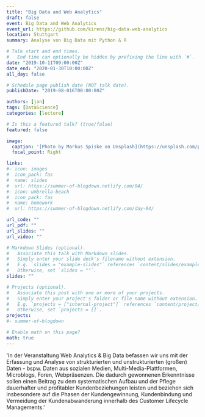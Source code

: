 ```yaml
---
title: "Big Data and Web Analytics"
draft: false
event: Big Data and Web Analytics
event_url: https://github.com/kirenz/big-data-web-analytics
location: Stuttgart
summary: Analyse von Big Data mit Python & R

# Talk start and end times.
#   End time can optionally be hidden by prefixing the line with `#`.
date: "2019-10-11T09:00:00Z"
date_end: "2020-01-30T10:00:00Z"
all_day: false

# Schedule page publish date (NOT talk date).
publishDate: "2019-08-016T00:00:00Z"

authors: [jan]
tags: [DataScience]
categories: [lecture]

# Is this a featured talk? (true/false)
featured: false

image:
  caption: '[Photo by Markus Spiske on Unsplash](https://unsplash.com/photos/qjnAnF0jIGk)'
  focal_point: Right

links:
#- icon: images
#  icon_pack: fas
#  name: slides
#  url: https://summer-of-blogdown.netlify.com/04/
#- icon: umbrella-beach
#  icon_pack: fas
#  name: homework
#  url: https://summer-of-blogdown.netlify.com/day-04/

url_code: ""
url_pdf: ""
url_slides: ""
url_video: ""

# Markdown Slides (optional).
#   Associate this talk with Markdown slides.
#   Simply enter your slide deck's filename without extension.
#   E.g. `slides = "example-slides"` references `content/slides/example-slides.md`.
#   Otherwise, set `slides = ""`.
slides: ""

# Projects (optional).
#   Associate this post with one or more of your projects.
#   Simply enter your project's folder or file name without extension.
#   E.g. `projects = ["internal-project"]` references `content/project/deep-learning/index.md`.
#   Otherwise, set `projects = []`.
projects:
#- summer-of-blogdown

# Enable math on this page?
math: true
---
```


'In der Veranstaltung Web Analytics & Big Data befassen wir uns mit der Erfassung und Analyse von strukturierten und unstrukturierten (großen) Daten - bspw. Daten aus sozialen Medien, Multi-Media-Plattformen, Microblogs, Foren, Webpräsenzen. Die dadurch gewonnenen Erkenntnisse sollen einen Beitrag zu dem systematischen Aufbau und der Pflege dauerhafter und profitabler Kundenbeziehungen leisten und beziehen sich insbesondere auf die Phasen der Kundengewinnung, Kundenbindung und Vermeidung der Kundenabwanderung innerhalb des Customer Lifecycle Managements.'
